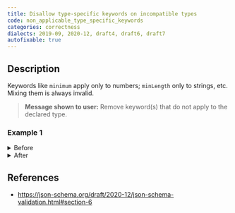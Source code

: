 ```yaml
---
title: Disallow type-specific keywords on incompatible types
code: non_applicable_type_specific_keywords
categories: correctness
dialects: 2019-09, 2020-12, draft4, draft6, draft7
autofixable: true
---
```


## Description
Keywords like `minimum` apply only to numbers; `minLength` only to strings, etc. Mixing them is always invalid.

> **Message shown to user:**
> Remove keyword(s) that do not apply to the declared type.

### Example 1
<details><summary>Before</summary>

```json
{
  "$schema": "https://json-schema.org/draft/2020-12/schema",
  "type": "string",
  "minimum": 1
}
```
</details>

<details><summary>After</summary>

```json
{
  "$schema": "https://json-schema.org/draft/2020-12/schema",
  "type": "string"
}
```
</details>

## References
* <https://json-schema.org/draft/2020-12/json-schema-validation.html#section-6>
